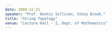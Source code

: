 ```yaml
---
date: 2009-12-21
speaker: "Prof. Dennis Sullivan, Stony Brook."
title: "String Topology"
venue: "Lecture Hall - I, Dept. of Mathematics"
---
```


